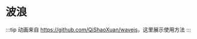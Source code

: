 # 波浪

:::tip
动画来自 <a href="https://github.com/QiShaoXuan/wavejs">https://github.com/QiShaoXuan/wavejs</a>，这里展示使用方法
:::

<wave-wave/>
